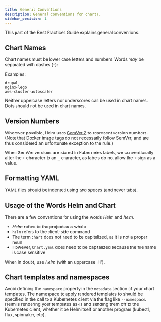 ```yaml
---
title: General Conventions
description: General conventions for charts.
sidebar_position: 1
---
```


This part of the Best Practices Guide explains general conventions.

## Chart Names

Chart names must be lower case letters and numbers. Words _may_ be separated
with dashes (-):

Examples:

```
drupal
nginx-lego
aws-cluster-autoscaler
```

Neither uppercase letters nor underscores can be used in chart names. Dots
should not be used in chart names.

## Version Numbers

Wherever possible, Helm uses [SemVer 2](https://semver.org) to represent version
numbers. (Note that Docker image tags do not necessarily follow SemVer, and are
thus considered an unfortunate exception to the rule.)

When SemVer versions are stored in Kubernetes labels, we conventionally alter
the `+` character to an `_` character, as labels do not allow the `+` sign as a
value.

## Formatting YAML

YAML files should be indented using _two spaces_ (and never tabs).

## Usage of the Words Helm and Chart

There are a few conventions for using the words _Helm_ and _helm_.

- _Helm_ refers to the project as a whole
- `helm` refers to the client-side command
- The term `chart` does not need to be capitalized, as it is not a proper noun
- However, `Chart.yaml` does need to be capitalized because the file name is
  case sensitive

When in doubt, use _Helm_ (with an uppercase 'H').

## Chart templates and namespaces

Avoid defining the `namespace` property in the `metadata` section of your chart
templates. The namespace to apply rendered templates to should be
specified in the call to a Kubernetes client via the flag like `--namespace`.
Helm is rendering your templates as-is and sending them off to the
Kubernetes client, whether it be Helm itself or another
program (kubectl, flux, spinnaker, etc).
